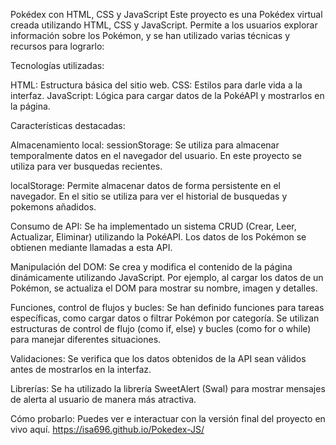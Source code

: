Pokédex con HTML, CSS y JavaScript
Este proyecto es una Pokédex virtual creada utilizando HTML, CSS y JavaScript. 
Permite a los usuarios explorar información sobre los Pokémon, y se han utilizado varias técnicas y recursos para lograrlo:

Tecnologías utilizadas:

HTML: Estructura básica del sitio web.
CSS: Estilos para darle vida a la interfaz.
JavaScript: Lógica para cargar datos de la PokéAPI y mostrarlos en la página.

Características destacadas:

Almacenamiento local:
sessionStorage: Se utiliza para almacenar temporalmente datos en el navegador del usuario.
En este proyecto se utiliza para ver busquedas recientes.

localStorage: Permite almacenar datos de forma persistente en el navegador.
En el sitio se utiliza para ver el historial de busquedas y pokemons añadidos.

Consumo de API:
Se ha implementado un sistema CRUD (Crear, Leer, Actualizar, Eliminar) utilizando la PokéAPI.
Los datos de los Pokémon se obtienen mediante llamadas a esta API.

Manipulación del DOM:
Se crea y modifica el contenido de la página dinámicamente utilizando JavaScript. 
Por ejemplo, al cargar los datos de un Pokémon, se actualiza el DOM para mostrar su nombre, imagen y detalles.

Funciones, control de flujos y bucles:
Se han definido funciones para tareas específicas, como cargar datos o filtrar Pokémon por categoría.
Se utilizan estructuras de control de flujo (como if, else) y bucles (como for o while) para manejar diferentes situaciones.

Validaciones:
Se verifica que los datos obtenidos de la API sean válidos antes de mostrarlos en la interfaz.

Librerías:
Se ha utilizado la librería SweetAlert (Swal) para mostrar mensajes de alerta al usuario de manera más atractiva.

Cómo probarlo:
Puedes ver e interactuar con la versión final del proyecto en vivo aquí.
https://isa696.github.io/Pokedex-JS/
